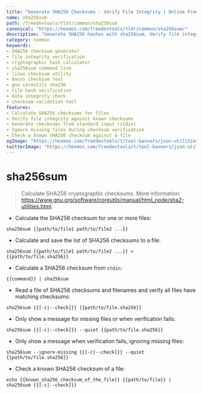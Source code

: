 ```yaml
---
title: "Generate SHA256 Checksums - Verify File Integrity | Online Free DevTools by Hexmos"
name: sha256sum
path: /freedevtools/tldr/common/sha256sum
canonical: "https://hexmos.com/freedevtools/tldr/common/sha256sum/"
description: "Generate SHA256 hashes with sha256sum. Verify file integrity and ensure data authenticity using checksum comparison. Free online tool, no registration required."
category: common
keywords:
- SHA256 checksum generator
- file integrity verification
- cryptographic hash calculator
- sha256sum command line
- linux checksum utility
- macos checksum tool
- gnu coreutils sha256
- file hash verification
- data integrity check
- checksum validation tool
features:
- Calculate SHA256 checksums for files
- Verify file integrity against known checksums
- Generate checksums from standard input (stdin)
- Ignore missing files during checksum verification
- Check a known SHA256 checksum against a file
ogImage: "https://hexmos.com/freedevtools/t/tool-banners/json-utilities-banner.png"
twitterImage: "https://hexmos.com/freedevtools/t/tool-banners/json-utilities-banner.png"
---
```


# sha256sum

> Calculate SHA256 cryptographic checksums.
> More information: <https://www.gnu.org/software/coreutils/manual/html_node/sha2-utilities.html>.

- Calculate the SHA256 checksum for one or more files:

`sha256sum {{path/to/file1 path/to/file2 ...}}`

- Calculate and save the list of SHA256 checksums to a file:

`sha256sum {{path/to/file1 path/to/file2 ...}} > {{path/to/file.sha256}}`

- Calculate a SHA256 checksum from `stdin`:

`{{command}} | sha256sum`

- Read a file of SHA256 checksums and filenames and verify all files have matching checksums:

`sha256sum {{[-c|--check]}} {{path/to/file.sha256}}`

- Only show a message for missing files or when verification fails:

`sha256sum {{[-c|--check]}} --quiet {{path/to/file.sha256}}`

- Only show a message when verification fails, ignoring missing files:

`sha256sum --ignore-missing {{[-c|--check]}} --quiet {{path/to/file.sha256}}`

- Check a known SHA256 checksum of a file:

`echo {{known_sha256_checksum_of_the_file}} {{path/to/file}} | sha256sum {{[-c|--check]}}`
